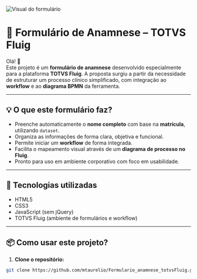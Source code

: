
![Visual do formulário](./assets/preview.png)




# 📝 Formulário de Anamnese – TOTVS Fluig

Olá! 👋  
Este projeto é um **formulário de anamnese** desenvolvido especialmente para a plataforma **TOTVS Fluig**. A proposta surgiu a partir da necessidade de estruturar um processo clínico simplificado, com integração ao **workflow** e ao **diagrama BPMN** da ferramenta.

---

## 💡 O que este formulário faz?

- Preenche automaticamente o **nome completo** com base na **matrícula**, utilizando `dataset`.
- Organiza as informações de forma clara, objetiva e funcional.
- Permite iniciar um **workflow** de forma integrada.
- Facilita o mapeamento visual através de um **diagrama de processo no Fluig**.
- Pronto para uso em ambiente corporativo com foco em usabilidade.

---

## 🧰 Tecnologias utilizadas

- HTML5  
- CSS3  
- JavaScript (sem jQuery)  
- TOTVS Fluig (ambiente de formulários e workflow)

---

## 📦 Como usar este projeto?

1. **Clone o repositório:**

```bash
git clone https://github.com/mtaurelio/Formulario_anamnese_totvsFluig.git
